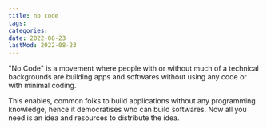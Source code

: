 ```yaml
---
title: no code
tags:
categories:
date: 2022-08-23
lastMod: 2022-08-23
---
```

"No Code" is a movement where people with or without much of a technical backgrounds are building apps and softwares without using any code or with minimal coding.

This enables, common folks to build applications without any programming knowledge, hence it democratises who can build softwares. Now all you need is an idea and resources to distribute the idea.
